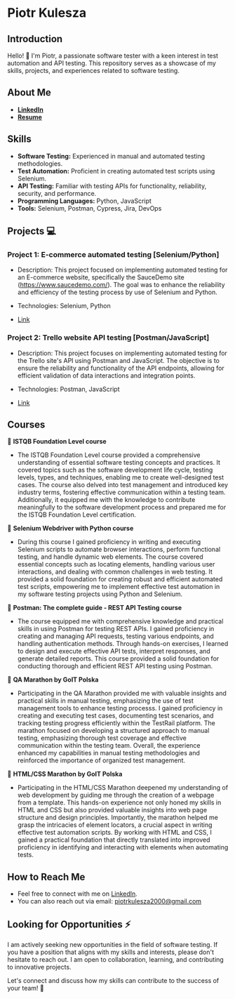 # Piotr Kulesza

## Introduction

Hello! 👋 I'm Piotr, a passionate software tester with a keen interest in test automation and API testing. This repository serves as a showcase of my skills, projects, and experiences related to software testing.

## About Me

- [**LinkedIn**](https://www.linkedin.com/in/piotr-kulesza-1ba834121/)
- [**Resume**](https://kuleszacv.netlify.app/)

## Skills

- **Software Testing:** Experienced in manual and automated testing methodologies.
- **Test Automation:** Proficient in creating automated test scripts using Selenium.
- **API Testing:** Familiar with testing APIs for functionality, reliability, security, and performance.
- **Programming Languages:** Python, JavaScript
- **Tools:** Selenium, Postman, Cypress, Jira, DevOps
  
## Projects :computer:

### Project 1: E-commerce automated testing [Selenium/Python]

- Description: This project focused on implementing automated testing for an E-commerce website,
  specifically the SauceDemo site (https://www.saucedemo.com/). The goal was to enhance the reliability
  and efficiency of the testing process by use of Selenium and Python.
  
- Technologies: Selenium, Python
  
- [Link](https://github.com/p-kulesza/ecommerce_SeleniumPython_POM)

### Project 2: Trello website API testing [Postman/JavaScript]

- Description: This project focuses on implementing automated testing for the Trello site's API using Postman and JavaScript. The objective is to ensure the reliability and functionality of the API endpoints, allowing for efficient validation of data interactions and integration points.
  
- Technologies: Postman, JavaScript
  
- [Link](https://github.com/p-kulesza/API-testing)

## Courses

:large_blue_diamond: **ISTQB Foundation Level course** 
* The ISTQB Foundation Level course provided a comprehensive understanding of essential software testing concepts and practices. It covered topics such as the software development life cycle, testing levels, types, and techniques, enabling me to create well-designed test cases. The course also delved into test management and introduced key industry terms, fostering effective communication within a testing team. Additionally, it equipped me with the knowledge to contribute meaningfully to the software development process and prepared me for the ISTQB Foundation Level certification.
  
:large_blue_diamond: **Selenium Webdriver with Python course**
* During this course I gained proficiency in writing and executing Selenium scripts to automate browser interactions, perform functional testing, and handle dynamic web elements. The course covered essential concepts such as locating elements, handling various user interactions, and dealing with common challenges in web testing. It provided a solid foundation for creating robust and efficient automated test scripts, empowering me to implement effective test automation in my software testing projects using Python and Selenium.

:large_blue_diamond: **Postman: The complete guide - REST API Testing course**
* The course equipped me with comprehensive knowledge and practical skills in using Postman for testing REST APIs. I gained proficiency in creating and managing API requests, testing various endpoints, and handling authentication methods. Through hands-on exercises, I learned to design and execute effective API tests, interpret responses, and generate detailed reports. This course provided a solid foundation for conducting thorough and efficient REST API testing using Postman.

:large_blue_diamond: **QA Marathon by GoIT Polska**
* Participating in the QA Marathon provided me with valuable insights and practical skills in manual testing, emphasizing the use of test management tools to enhance testing processs. I gained proficiency in creating and executing test cases, documenting test scenarios, and tracking testing progress efficiently within the TestRail platform. The marathon focused on developing a structured approach to manual testing, emphasizing thorough test coverage and effective communication within the testing team. Overall, the experience enhanced my capabilities in manual testing methodologies and reinforced the importance of organized test management.

:large_blue_diamond: **HTML/CSS Marathon by GoIT Polska**
* Participating in the HTML/CSS Marathon deepened my understanding of web development by guiding me through the creation of a webpage from a template. This hands-on experience not only honed my skills in HTML and CSS but also provided valuable insights into web page structure and design principles. Importantly, the marathon helped me grasp the intricacies of element locators, a crucial aspect in writing effective test automation scripts. By working with HTML and CSS, I gained a practical foundation that directly translated into improved proficiency in identifying and interacting with elements when automating tests.


## How to Reach Me

- Feel free to connect with me on [LinkedIn](https://www.linkedin.com/in/piotr-kulesza-1ba834121/).
- You can also reach out via email: piotrkulesza2000@gmail.com

## Looking for Opportunities :zap:

I am actively seeking new opportunities in the field of software testing. If you have a position that aligns with my skills and interests, please don't hesitate to reach out. I am open to collaboration, learning, and contributing to innovative projects.

Let's connect and discuss how my skills can contribute to the success of your team! :rocket:
